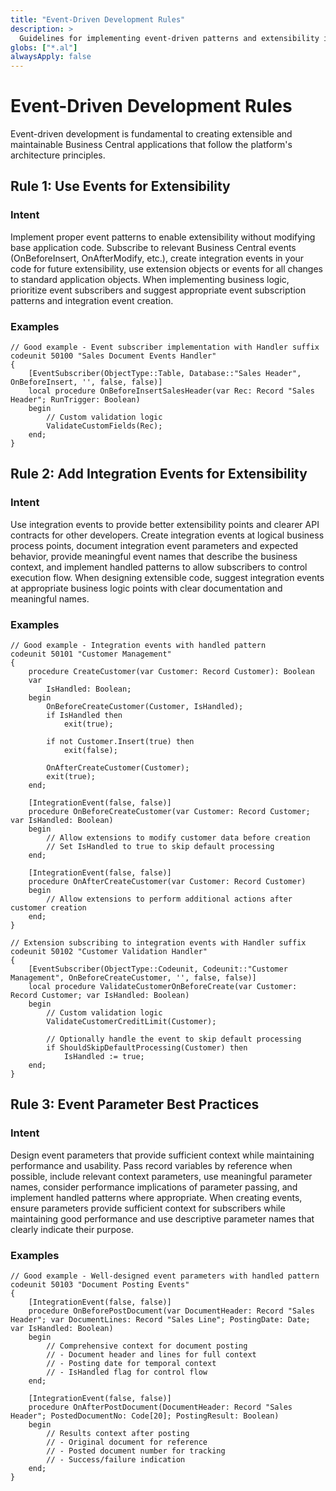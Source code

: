 ```yaml
---
title: "Event-Driven Development Rules"
description: >
  Guidelines for implementing event-driven patterns and extensibility in AL development
globs: ["*.al"]
alwaysApply: false
---
```


# Event-Driven Development Rules

Event-driven development is fundamental to creating extensible and maintainable Business Central applications that follow the platform's architecture principles.

## Rule 1: Use Events for Extensibility

### Intent
Implement proper event patterns to enable extensibility without modifying base application code. Subscribe to relevant Business Central events (OnBeforeInsert, OnAfterModify, etc.), create integration events in your code for future extensibility, use extension objects or events for all changes to standard application objects. When implementing business logic, prioritize event subscribers and suggest appropriate event subscription patterns and integration event creation.

### Examples

```al
// Good example - Event subscriber implementation with Handler suffix
codeunit 50100 "Sales Document Events Handler"
{
    [EventSubscriber(ObjectType::Table, Database::"Sales Header", OnBeforeInsert, '', false, false)]
    local procedure OnBeforeInsertSalesHeader(var Rec: Record "Sales Header"; RunTrigger: Boolean)
    begin
        // Custom validation logic
        ValidateCustomFields(Rec);        
    end;    
}
```

## Rule 2: Add Integration Events for Extensibility

### Intent
Use integration events to provide better extensibility points and clearer API contracts for other developers. Create integration events at logical business process points, document integration event parameters and expected behavior, provide meaningful event names that describe the business context, and implement handled patterns to allow subscribers to control execution flow. When designing extensible code, suggest integration events at appropriate business logic points with clear documentation and meaningful names.

### Examples

```al
// Good example - Integration events with handled pattern
codeunit 50101 "Customer Management"
{
    procedure CreateCustomer(var Customer: Record Customer): Boolean
    var
        IsHandled: Boolean;
    begin
        OnBeforeCreateCustomer(Customer, IsHandled);
        if IsHandled then
            exit(true);
        
        if not Customer.Insert(true) then
            exit(false);
        
        OnAfterCreateCustomer(Customer);
        exit(true);        
    end;
    
    [IntegrationEvent(false, false)]
    procedure OnBeforeCreateCustomer(var Customer: Record Customer; var IsHandled: Boolean)
    begin
        // Allow extensions to modify customer data before creation
        // Set IsHandled to true to skip default processing
    end;
    
    [IntegrationEvent(false, false)]
    procedure OnAfterCreateCustomer(var Customer: Record Customer)
    begin
        // Allow extensions to perform additional actions after customer creation
    end;
}
```

```al
// Extension subscribing to integration events with Handler suffix
codeunit 50102 "Customer Validation Handler"
{
    [EventSubscriber(ObjectType::Codeunit, Codeunit::"Customer Management", OnBeforeCreateCustomer, '', false, false)]
    local procedure ValidateCustomerOnBeforeCreate(var Customer: Record Customer; var IsHandled: Boolean)
    begin
        // Custom validation logic
        ValidateCustomerCreditLimit(Customer);
        
        // Optionally handle the event to skip default processing
        if ShouldSkipDefaultProcessing(Customer) then
            IsHandled := true;
    end;
}
```

## Rule 3: Event Parameter Best Practices

### Intent
Design event parameters that provide sufficient context while maintaining performance and usability. Pass record variables by reference when possible, include relevant context parameters, use meaningful parameter names, consider performance implications of parameter passing, and implement handled patterns where appropriate. When creating events, ensure parameters provide sufficient context for subscribers while maintaining good performance and use descriptive parameter names that clearly indicate their purpose.

### Examples

```al
// Good example - Well-designed event parameters with handled pattern
codeunit 50103 "Document Posting Events"
{
    [IntegrationEvent(false, false)]
    procedure OnBeforePostDocument(var DocumentHeader: Record "Sales Header"; var DocumentLines: Record "Sales Line"; PostingDate: Date; var IsHandled: Boolean)
    begin
        // Comprehensive context for document posting
        // - Document header and lines for full context
        // - Posting date for temporal context
        // - IsHandled flag for control flow
    end;
    
    [IntegrationEvent(false, false)]
    procedure OnAfterPostDocument(DocumentHeader: Record "Sales Header"; PostedDocumentNo: Code[20]; PostingResult: Boolean)
    begin
        // Results context after posting
        // - Original document for reference
        // - Posted document number for tracking
        // - Success/failure indication
    end;
}
```